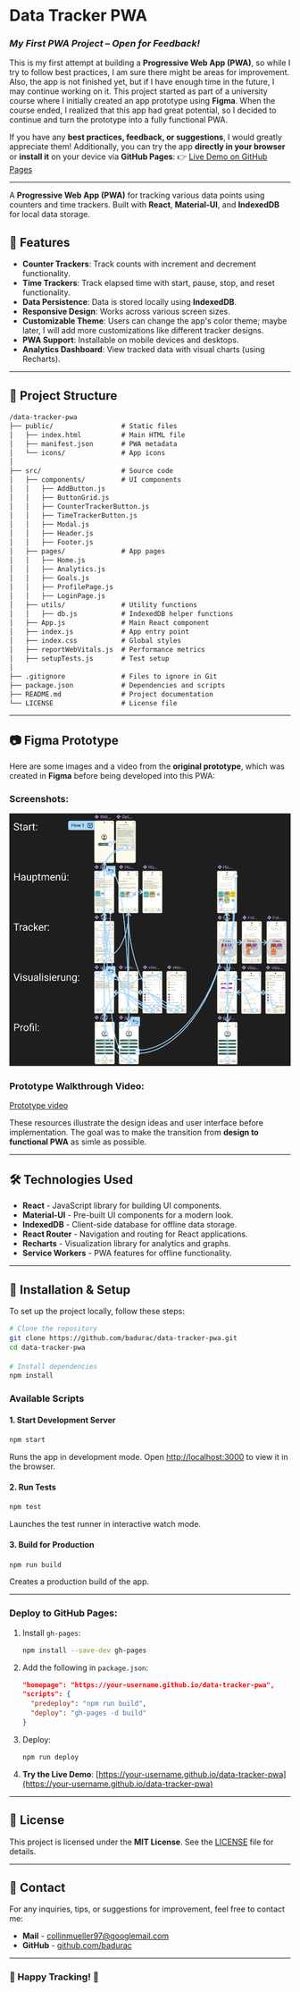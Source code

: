 # Data Tracker PWA

### *My First PWA Project – Open for Feedback!*
This is my first attempt at building a **Progressive Web App (PWA)**, so while I try to follow best practices, I am sure there might be areas for improvement. Also, the app is not finished yet, but if I have enough time in the future, I may continue working on it. This project started as part of a university course where I initially created an app prototype using **Figma**. When the course ended, I realized that this app had great potential, so I decided to continue and turn the prototype into a fully functional PWA. 

If you have any **best practices, feedback, or suggestions**, I would greatly appreciate them! Additionally, you can try the app **directly in your browser** or **install it** on your device via **GitHub Pages**: 
👉 [Live Demo on GitHub Pages](https://badurac.github.io/data-tracker-pwa)

---

A **Progressive Web App (PWA)** for tracking various data points using counters and time trackers. Built with **React**, **Material-UI**, and **IndexedDB** for local data storage.

## 🚀 Features

- **Counter Trackers**: Track counts with increment and decrement functionality.
- **Time Trackers**: Track elapsed time with start, pause, stop, and reset functionality.
- **Data Persistence**: Data is stored locally using **IndexedDB**.
- **Responsive Design**: Works across various screen sizes.
- **Customizable Theme**: Users can change the app's color theme; maybe later, I will add more customizations like different tracker designs.
- **PWA Support**: Installable on mobile devices and desktops.
- **Analytics Dashboard**: View tracked data with visual charts (using Recharts).

---

## 📂 Project Structure

```
/data-tracker-pwa
├── public/                 # Static files
│   ├── index.html          # Main HTML file
│   ├── manifest.json       # PWA metadata
│   └── icons/              # App icons
│
├── src/                    # Source code
│   ├── components/         # UI components
│   │   ├── AddButton.js
│   │   ├── ButtonGrid.js
│   │   ├── CounterTrackerButton.js
│   │   ├── TimeTrackerButton.js
│   │   ├── Modal.js
│   │   ├── Header.js
│   │   ├── Footer.js
│   ├── pages/              # App pages
│   │   ├── Home.js
│   │   ├── Analytics.js
│   │   ├── Goals.js
│   │   ├── ProfilePage.js
│   │   ├── LoginPage.js
│   ├── utils/              # Utility functions
│   │   ├── db.js           # IndexedDB helper functions
│   ├── App.js              # Main React component
│   ├── index.js            # App entry point
│   ├── index.css           # Global styles
│   ├── reportWebVitals.js  # Performance metrics
│   ├── setupTests.js       # Test setup
│
├── .gitignore              # Files to ignore in Git
├── package.json            # Dependencies and scripts
├── README.md               # Project documentation
└── LICENSE                 # License file
```

---

## 📷 Figma Prototype
Here are some images and a video from the **original prototype**, which was created in **Figma** before being developed into this PWA:

### **Screenshots:**
![Prototype Link Screen](documentation/DatraScreenshot.png)


### **Prototype Walkthrough Video:**
[Prototype video](documentation/DatraVideo.mp4)

These resources illustrate the design ideas and user interface before implementation. The goal was to make the transition from **design to functional PWA** as simle as possible.

---

## 🛠️ Technologies Used

- **React** - JavaScript library for building UI components.
- **Material-UI** - Pre-built UI components for a modern look.
- **IndexedDB** - Client-side database for offline data storage.
- **React Router** - Navigation and routing for React applications.
- **Recharts** - Visualization library for analytics and graphs.
- **Service Workers** - PWA features for offline functionality.

---

## 🔧 Installation & Setup

To set up the project locally, follow these steps:

```bash
# Clone the repository
git clone https://github.com/badurac/data-tracker-pwa.git
cd data-tracker-pwa

# Install dependencies
npm install
```

### Available Scripts

#### **1. Start Development Server**
```bash
npm start
```
Runs the app in development mode. Open [http://localhost:3000](http://localhost:3000) to view it in the browser.

#### **2. Run Tests**
```bash
npm test
```
Launches the test runner in interactive watch mode.

#### **3. Build for Production**
```bash
npm run build
```
Creates a production build of the app.

---

### Deploy to GitHub Pages:
1. Install `gh-pages`:
    ```bash
    npm install --save-dev gh-pages
    ```
2. Add the following in `package.json`:
    ```json
    "homepage": "https://your-username.github.io/data-tracker-pwa",
    "scripts": {
      "predeploy": "npm run build",
      "deploy": "gh-pages -d build"
    }
    ```
3. Deploy:
    ```bash
    npm run deploy
    ```
4. **Try the Live Demo**: [https://your-username.github.io/data-tracker-pwa](https://your-username.github.io/data-tracker-pwa)


---

## 📜 License

This project is licensed under the **MIT License**. See the [LICENSE](LICENSE) file for details.

---

## 📩 Contact

For any inquiries, tips, or suggestions for improvement, feel free to contact me:
- **Mail** - [collinmueller97@googlemail.com](mailto:collinmueller97@googlemail.com)
- **GitHub** - [github.com/badurac](https://github.com/badurac)

---

### 🎯 Happy Tracking! 🚀

